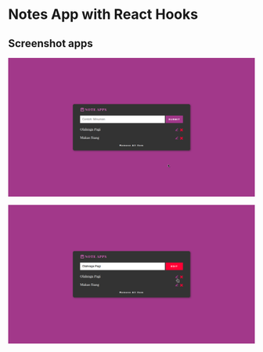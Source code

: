 # Notes App  with React Hooks

## Screenshot apps

![This is a alt text.](/Images/SS_wiwa.png "This is a sample image.")

![This is a alt text.](/Images/SS_wiwa2.png "This is a sample image.")

